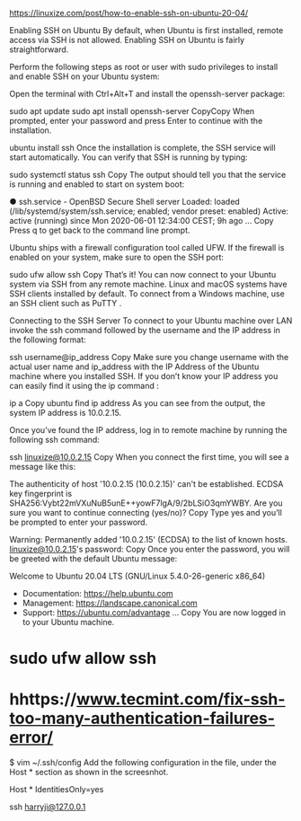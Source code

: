 https://linuxize.com/post/how-to-enable-ssh-on-ubuntu-20-04/



Enabling SSH on Ubuntu
By default, when Ubuntu is first installed, remote access via SSH is not allowed. Enabling SSH on Ubuntu is fairly straightforward.

Perform the following steps as root or user with sudo privileges to install and enable SSH on your Ubuntu system:

Open the terminal with Ctrl+Alt+T and install the openssh-server package:

sudo apt update
sudo apt install openssh-server
CopyCopy
When prompted, enter your password and press Enter to continue with the installation.

ubuntu install ssh
Once the installation is complete, the SSH service will start automatically. You can verify that SSH is running by typing:

sudo systemctl status ssh
Copy
The output should tell you that the service is running and enabled to start on system boot:

● ssh.service - OpenBSD Secure Shell server
    Loaded: loaded (/lib/systemd/system/ssh.service; enabled; vendor preset: enabled)
    Active: active (running) since Mon 2020-06-01 12:34:00 CEST; 9h ago
...
Copy
Press q to get back to the command line prompt.

Ubuntu ships with a firewall configuration tool called UFW. If the firewall is enabled on your system, make sure to open the SSH port:

sudo ufw allow ssh
Copy
That’s it! You can now connect to your Ubuntu system via SSH from any remote machine. Linux and macOS systems have SSH clients installed by default. To connect from a Windows machine, use an SSH client such as PuTTY .

Connecting to the SSH Server
To connect to your Ubuntu machine over LAN invoke the ssh command followed by the username and the IP address in the following format:


ssh username@ip_address
Copy
Make sure you change username with the actual user name and ip_address with the IP Address of the Ubuntu machine where you installed SSH.
If you don’t know your IP address you can easily find it using the ip command :

ip a
Copy
ubuntu find ip address
As you can see from the output, the system IP address is 10.0.2.15.

Once you’ve found the IP address, log in to remote machine by running the following ssh command:

ssh linuxize@10.0.2.15
Copy
When you connect the first time, you will see a message like this:

The authenticity of host '10.0.2.15 (10.0.2.15)' can't be established.
ECDSA key fingerprint is SHA256:Vybt22mVXuNuB5unE++yowF7lgA/9/2bLSiO3qmYWBY.
Are you sure you want to continue connecting (yes/no)?
Copy
Type yes and you’ll be prompted to enter your password.

Warning: Permanently added '10.0.2.15' (ECDSA) to the list of known hosts.
linuxize@10.0.2.15's password:
Copy
Once you enter the password, you will be greeted with the default Ubuntu message:


Welcome to Ubuntu 20.04 LTS (GNU/Linux 5.4.0-26-generic x86_64)

 * Documentation:  https://help.ubuntu.com
 * Management:     https://landscape.canonical.com
 * Support:        https://ubuntu.com/advantage
...
Copy
You are now logged in to your Ubuntu machine.




# sudo ufw allow ssh


# hhttps://www.tecmint.com/fix-ssh-too-many-authentication-failures-error/


$ vim ~/.ssh/config
Add the following configuration in the file, under the Host * section as shown in the screesnhot.

Host * 
       	IdentitiesOnly=yes


ssh harryji@127.0.0.1
